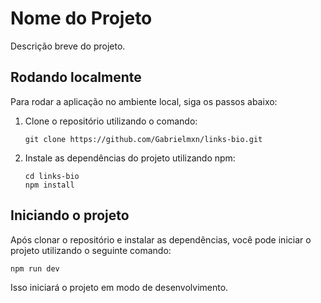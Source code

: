 # Nome do Projeto

Descrição breve do projeto.

## Rodando localmente

Para rodar a aplicação no ambiente local, siga os passos abaixo:

1. Clone o repositório utilizando o comando:
   ```
   git clone https://github.com/Gabrielmxn/links-bio.git
   ```

2. Instale as dependências do projeto utilizando npm:
   ```
   cd links-bio
   npm install
   ```

## Iniciando o projeto

Após clonar o repositório e instalar as dependências, você pode iniciar o projeto utilizando o seguinte comando:
   ```
   npm run dev
   ```

Isso iniciará o projeto em modo de desenvolvimento.

